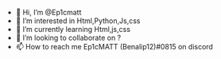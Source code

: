 - 👋 Hi, I’m @Ep1cmatt
- 👀 I’m interested in Html,Python,Js,css
- 🌱 I’m currently learning Html,js,css
- 💞️ I’m looking to collaborate on ?
- 📫 How to reach me Ep1cMATT (Benalip12)#0815 on discord

<!---
Ep1cmatt/Ep1cmatt is a ✨ special ✨ repository because its `README.md` (this file) appears on your GitHub profile.
You can click the Preview link to take a look at your changes.
--->
